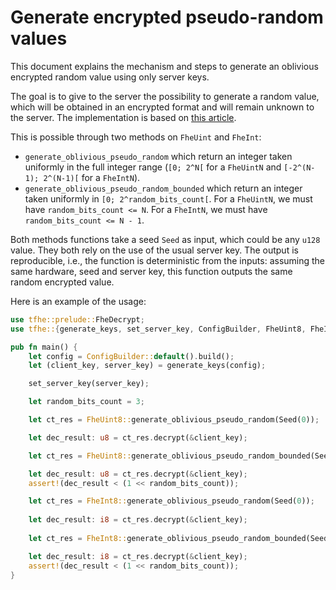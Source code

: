 # Generate encrypted pseudo-random values

This document explains the mechanism and steps to generate an oblivious encrypted random value using only server keys.

The goal is to give to the server the possibility to generate a random value, which will be obtained in an encrypted format and will remain unknown to the server. The implementation is based on [this article](https://eprint.iacr.org/2024/665).

This is possible through two methods on `FheUint` and `FheInt`: 
- `generate_oblivious_pseudo_random` which return an integer taken uniformly in the full integer range (`[0; 2^N[` for a `FheUintN` and `[-2^(N-1); 2^(N-1)[` for a `FheIntN`).
- `generate_oblivious_pseudo_random_bounded` which return an integer taken uniformly in `[0; 2^random_bits_count[`. For a `FheUintN`, we must have  `random_bits_count <= N`. For a `FheIntN`, we must have  `random_bits_count <= N - 1`.

Both methods functions take a seed `Seed` as input, which could be any `u128` value.
They both rely on the use of the usual server key.
The output is reproducible, i.e., the function is deterministic from the inputs: assuming the same hardware, seed and server key, this function outputs the same random encrypted value.


Here is an example of the usage:


```rust
use tfhe::prelude::FheDecrypt;
use tfhe::{generate_keys, set_server_key, ConfigBuilder, FheUint8, FheInt8, Seed};

pub fn main() {
    let config = ConfigBuilder::default().build();
    let (client_key, server_key) = generate_keys(config);

    set_server_key(server_key);

    let random_bits_count = 3;

    let ct_res = FheUint8::generate_oblivious_pseudo_random(Seed(0));

    let dec_result: u8 = ct_res.decrypt(&client_key);

    let ct_res = FheUint8::generate_oblivious_pseudo_random_bounded(Seed(0), random_bits_count);

    let dec_result: u8 = ct_res.decrypt(&client_key);
    assert!(dec_result < (1 << random_bits_count));

    let ct_res = FheInt8::generate_oblivious_pseudo_random(Seed(0));
    
    let dec_result: i8 = ct_res.decrypt(&client_key);
    
    let ct_res = FheInt8::generate_oblivious_pseudo_random_bounded(Seed(0), random_bits_count);

    let dec_result: i8 = ct_res.decrypt(&client_key);
    assert!(dec_result < (1 << random_bits_count));
}
```
